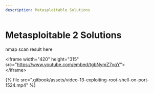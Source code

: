 ```yaml
---
description: Metasploitable Solutions
---
```


# Metasploitable 2 Solutions

nmap scan result here





 &lt;iframe width="420" height="315"  
src="https://www.youtube.com/embed/tgbNymZ7vqY"&gt;  
&lt;/iframe&gt;

{% file src=".gitbook/assets/video-13-exploiting-root-shell-on-port-1524.mp4" %}



